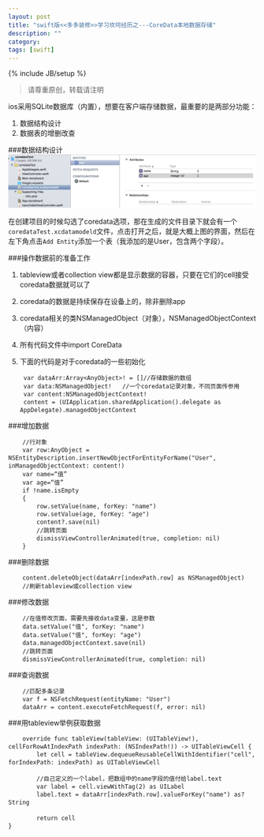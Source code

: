 ```yaml
---
layout: post
title: "swift版<<多多装修>>学习坎坷经历之---CoreData本地数据存储"
description: ""
category:
tags: [swift]
---
```

{% include JB/setup %}     
> 请尊重原创，转载请注明

ios采用SQLite数据库（内置），想要在客户端存储数据，最重要的是两部分功能：

1. 数据结构设计
2. 数据表的增删改查

###数据结构设计
<img src="https://raw.githubusercontent.com/arkulo56/arkulo56.github.com/master/images/coredata/table.png" width="600" />

在创建项目的时候勾选了coredata选项，那在生成的文件目录下就会有一个`coredataTest.xcdatamodeld`文件，点击打开之后，就是大概上图的界面，然后在左下角点击`Add Entity`添加一个表（我添加的是User，包含两个字段）。

###操作数据前的准备工作

1. tableview或者collection view都是显示数据的容器，只要在它们的cell接受coredata数据就可以了
2. coredata的数据是持续保存在设备上的，除非删除app
3. coredata相关的类NSManagedObject（对象），NSManagedObjectContext（内容）
4. 所有代码文件中import CoreData
5. 下面的代码是对于coredata的一些初始化



		var dataArr:Array<AnyObject>! = []//存储数据的数组     
		var data:NSManagedObject!	//一个coredata记录对象，不同页面传参用      
    	var content:NSManagedObjectContext!      
    	content = (UIApplication.sharedApplication().delegate as 		AppDelegate).managedObjectContext      


###增加数据

		//行对象
        var row:AnyObject = NSEntityDescription.insertNewObjectForEntityForName("User", inManagedObjectContext: content!)
        var name=“值”
        var age=“值”
        if !name.isEmpty
        {
            row.setValue(name, forKey: "name")
            row.setValue(age, forKey: "age")
            content?.save(nil)
            //跳转页面
            dismissViewControllerAnimated(true, completion: nil)
        }


###删除数据


		content.deleteObject(dataArr[indexPath.row] as NSManagedObject)      
		//刷新tableview或collection view      


###修改数据


		//在值修改页面，需要先接收data变量，这是参数      
        data.setValue("值", forKey: "name")     
        data.setValue("值", forKey: "age")     
        data.managedObjectContext.save(nil)     
        //跳转页面     
        dismissViewControllerAnimated(true, completion: nil)


###查询数据

		//匹配多条记录
		var f = NSFetchRequest(entityName: "User")
        dataArr = content.executeFetchRequest(f, error: nil)


###用tableview举例获取数据

    	override func tableView(tableView: (UITableView!), cellForRowAtIndexPath indexPath: (NSIndexPath!)) -> UITableViewCell {
        	let cell = tableView.dequeueReusableCellWithIdentifier("cell", forIndexPath: indexPath) as UITableViewCell

        	//自己定义的一个label，把数组中的name字段的值付给label.text
        	var label = cell.viewWithTag(2) as UILabel
        	label.text = dataArr[indexPath.row].valueForKey("name") as? String

        	return cell
    }
